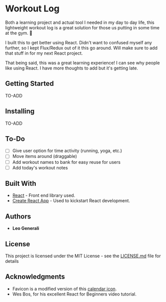 # Workout Log 

Both a learning project and actual tool I needed in my day to day life, this lightweight workout log is a great solution for those us putting in some time at the gym. 💪

I built this to get better using React. Didn't want to confused myself any further, so I kept Flux/Redux out of it this go around. Will make sure to add that stuff in for my next React project.

That being said, this was a great learning experience! I can see why people like using React. I have more thoughts to add but it's getting late.

## Getting Started

TO-ADD

## Installing

TO-ADD

## To-Do

- [ ] Give user option for time activity (running, yoga, etc.)
- [ ] Move items around (draggable)
- [ ] Add workout names to bank for easy reuse for users
- [ ] Add today's workout notes

## Built With

* [React](https://facebook.github.io/react/) - Front end library used.
* [Create React App](https://github.com/facebookincubator/create-react-app) - Used to kickstart React development. 

## Authors

* **Leo Generali**

## License

This project is licensed under the MIT License - see the [LICENSE.md](LICENSE.md) file for details

## Acknowledgments

* Favicon is a modified version of this [calendar icon](https://pixabay.com/en/calendar-icon-minimalist-time-1559935/).
* Wes Bos, for his excellent React for Beginners video tutorial.


